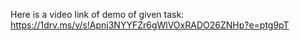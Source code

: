 Here is a video link of demo of given task:
https://1drv.ms/v/s!Apnj3NYYFZr6gWlVOxRADO26ZNHp?e=ptg9pT
